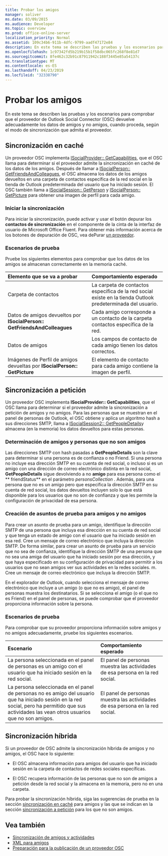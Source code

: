 ```yaml
---
title: Probar los amigos
manager: soliver
ms.date: 03/09/2015
ms.audience: Developer
ms.topic: overview
ms.prod: office-online-server
localization_priority: Normal
ms.assetid: 109c34b6-911b-4dfc-9799-aadf47172e84
description: En este tema se describen las pruebas y los escenarios para comprobar que el proveedor de Outlook Social Connector (OSC) devuelve adecuadamente los datos de amigos y no amigos, cuando proceda, según el modo de sincronización que admita el proveedor.
ms.openlocfilehash: 1c97342fd5b219b15b1f58dbc065fc268f8e81d7
ms.sourcegitcommit: 8fe462c32b91c87911942c188f3445e85a54137c
ms.translationtype: MT
ms.contentlocale: es-ES
ms.lasthandoff: 04/23/2019
ms.locfileid: "32338790"
---
```

# <a name="testing-friends"></a>Probar los amigos

En este tema se describen las pruebas y los escenarios para comprobar que el proveedor de Outlook Social Connector (OSC) devuelve adecuadamente los datos de amigos y no amigos, cuando proceda, según el modo de sincronización que admita el proveedor.

<a name="olosc_TestingFriends_CachedSync"> </a>

## <a name="cached-synchronization"></a>Sincronización en caché

Un proveedor OSC implementa [ISocialProvider:: GetCapabilities](isocialprovider-getcapabilities.md), que el OSC llama para determinar si el proveedor admite la sincronización en caché de los datos de los amigos. Después de llamar a [ISocialPerson:: GetFriendsAndColleagues](isocialperson-getfriendsandcolleagues.md), el OSC almacena los datos de los amigos devueltos en una carpeta de contactos específica de la red social en la tienda de Outlook predeterminada del usuario que ha iniciado sesión. El OSC también llama a [ISocialSession:: GetPerson](isocialsession-getperson.md) y [ISocialPerson:: GetPicture](isocialperson-getpicture.md) para obtener una imagen de perfil para cada amigo. 
  
### <a name="initiate-synchronization"></a>Iniciar la sincronización

Para iniciar la sincronización, puede activar y usar el botón depurar los **contactos de sincronización** en el componente de la cinta de la interfaz de usuario de Microsoft Office Fluent. Para obtener más información acerca de los botones de depuración de OSC, vea dePurar [un proveedor](debugging-a-provider.md). 
  
### <a name="test-scenarios"></a>Escenarios de prueba

Pruebe los siguientes elementos para comprobar que los datos de los amigos se almacenan correctamente en la memoria caché.
  
|**Elemento que se va a probar**|**Comportamiento esperado**|
|:-----|:-----|
|Carpeta de contactos  <br/> |La carpeta de contactos específica de la red social existe en la tienda Outlook predeterminada del usuario.  <br/> |
|Datos de amigos devueltos por **ISocialPerson:: GetFriendsAndColleagues** <br/> |Cada amigo corresponde a un contacto de la carpeta contactos específica de la red.  <br/> |
|Datos de amigos  <br/> |Los campos de contacto de cada amigo tienen los datos correctos.  <br/> |
|Imágenes de Perfil de amigos devueltas por **ISocialPerson:: GetPicture** <br/> |El elemento de contacto para cada amigo contiene la imagen de perfil.  <br/> |

<a name="olosc_TestingFriends_OnDemandSync"> </a>

## <a name="on-demand-synchronization"></a>Sincronización a petición

Un proveedor OSC implementa **ISocialProvider:: GetCapabilities**, que el OSC llama para determinar si el proveedor admite la sincronización a petición de amigos y no amigos. Para las personas que se muestran en el panel de personas de Outlook, el OSC obtiene y aplica un algoritmo hash a sus direcciones SMTP, llama a [ISocialSession2:: GetPeopleDetails](isocialsession2-getpeopledetails.md)y almacena (en la memoria) los datos devueltos para estas personas. 
  
### <a name="determining-friends-and-non-friends"></a>Determinación de amigos y personas que no son amigos

Las direcciones SMTP con hash pasadas a **GetPeopleDetails** son la clave para determinar si una persona es de confianza o no Friend. Si una persona no incluye esa dirección SMTP en su cuenta de red social, o incluso si es un amigo con una dirección de correo electrónico distinta en la red social, **GetPeopleDetails** sigue devolviendo a no **amigo** para esa persona como el ** friendStatus** en el parámetro _personsCollection_ . Además, para una persona que no es un amigo pero que especifica la dirección SMTP en su cuenta de red social, los datos devueltos incluyen solo lo que está disponible para los usuarios que no son de confianza y que les permite la configuración de privacidad de esa persona. 
  
### <a name="creating-test-subjects-for-friends-and-non-friends"></a>Creación de asuntos de prueba para amigos y no amigos

Para crear un asunto de prueba para un amigo, identifique la dirección SMTP de una persona que incluya esa dirección en su cuenta de red social y que tenga un estado de amigo con el usuario que ha iniciado sesión en esa red. Cree un mensaje de correo electrónico que incluya la dirección SMTP. De forma similar, para crear un asunto de prueba para un servicio que no sea de confianza, identifique la dirección SMTP de una persona que no sea una amiga del usuario que ha iniciado sesión por esa dirección, y que haya especificado en su configuración de privacidad para permitir a los usuarios que no sean amigos ver sus actividades en la redes sociales. m. Cree un mensaje de correo electrónico que incluya la dirección SMTP. 
  
En el explorador de Outlook, cuando selecciona el mensaje de correo electrónico que incluye a un amigo (o que no es amigo), el panel de personas muestra los destinatarios. Si se selecciona el amigo (o el que no es Friend) en el panel de personas, se puede comprobar que el proveedor proporciona información sobre la persona.
  
### <a name="test-scenarios"></a>Escenarios de prueba

Para comprobar que su proveedor proporciona información sobre amigos y no amigos adecuadamente, pruebe los siguientes escenarios.
  
|**Escenario**|**Comportamiento esperado**|
|:-----|:-----|
|La persona seleccionada en el panel de personas es un amigo con el usuario que ha iniciado sesión en la red social.  <br/> |El panel de personas muestra las actividades de esa persona en la red social.  <br/> |
|La persona seleccionada en el panel de personas no es amigo del usuario que ha iniciado sesión en la red social, pero ha permitido que sus actividades las vean otros usuarios que no son amigos.  <br/> |El panel de personas muestra las actividades de esa persona en la red social.  <br/> |

<a name="olosc_TestingFriends_OnDemandSync"> </a>

## <a name="hybrid-synchronization"></a>Sincronización híbrida

Si un proveedor de OSC admite la sincronización híbrida de amigos y no amigos, el OSC hace lo siguiente: 
  
- El OSC almacena información para amigos del usuario que ha iniciado sesión en la carpeta de contactos de redes sociales específicas.
    
- El OSC recupera información de las personas que no son de amigos a petición desde la red social y la almacena en la memoria, pero no en una carpeta.
    
Para probar la sincronización híbrida, siga las sugerencias de prueba en la sección [sincronización en caché](#olosc_TestingFriends_CachedSync) para amigos y las que se indican en la sección [sincronización a petición](#olosc_TestingFriends_OnDemandSync) para los que no son amigos. 
  
## <a name="see-also"></a>Vea también

- [Sincronización de amigos y actividades](synchronizing-friends-and-activities.md) 
- [XML para amigos](xml-for-friends.md)
- [Preparación para la publicación de un proveedor OSC](getting-ready-to-release-an-osc-provider.md)

